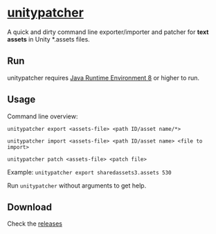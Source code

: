# [unitypatcher](https://github.com/synogen/unitypatcher)
A quick and dirty command line exporter/importer and patcher for **text assets** in Unity *.assets files.

## Run

unitypatcher requires [Java Runtime Environment 8](http://www.oracle.com/technetwork/java/javase/downloads/jre8-downloads-2133155.html) or higher to run.

## Usage

Command line overview:

`unitypatcher export <assets-file> <path ID/asset name/*>`

`unitypatcher import <assets-file> <path ID/asset name> <file to import>`

`unitypatcher patch <assets-file> <patch file>`

Example: `unitypatcher export sharedassets3.assets 530`

Run `unitypatcher` without arguments to get help.

## Download

Check the [releases](https://github.com/synogen/unitypatcher/releases)
 